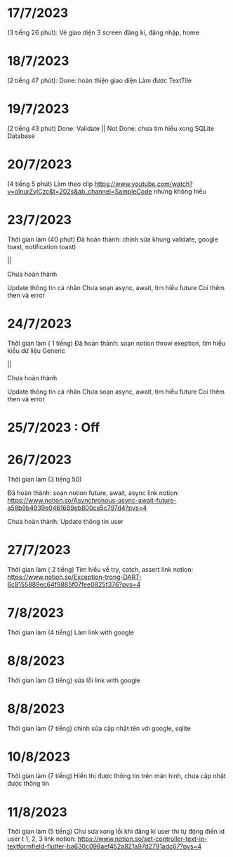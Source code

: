 # 17/7/2023

(3 tiếng 26 phút): Vẽ giao diện 3 screen đăng kí, đăng nhập, home 

# 18/7/2023
(2 tiếng 47 phút):
Done:
hoàn thiện giao diện
Làm được TextTile

# 19/7/2023
(2 tiếng 43 phút)
Done: Validate || Not Done: chưa tìm hiểu xong SQLite Database

# 20/7/2023
(4 tiếng 5 phút)
Làm theo clip https://www.youtube.com/watch?v=olnurZylCzc&t=202s&ab_channel=SampleCode nhưng không hiểu

# 23/7/2023
Thời gian làm (40 phút)
Đã hoàn thành: chỉnh sửa khung validate, google toast, notification toast)

||

Chưa hoàn thành

Update thông tin cá nhân
Chưa soạn async, await, tìm hiểu future
Coi thêm then và error

# 24/7/2023
Thời gian làm ( 1 tiếng)
Đã hoàn thành: soạn notion throw exeption, tìm hiểu kiểu dữ liệu Generic

||

Chưa hoàn thành

Update thông tin cá nhân
Chưa soạn async, await, tìm hiểu future
Coi thêm then và error

# 25/7/2023 : Off

# 26/7/2023
Thời gian làm (3 tiếng 50)

Đã hoàn thành: soạn notion future, await, async
link notion: https://www.notion.so/Asynchronous-async-await-future-a58b9b4939e0461689eb800ce5c797d4?pvs=4

Chưa hoàn thành: Update thông tin user


# 27/7/2023
Thời gian làm ( 2 tiếng)
Tìm hiểu về try, catch, assert
link notion: https://www.notion.so/Exception-trong-DART-6c8155889ec64f9885f07fee0825f376?pvs=4

# 7/8/2023
Thời gian làm (4 tiếng)
Làm link with google

# 8/8/2023
Thời gian làm (3 tiếng)
sửa lỗi link with google

# 8/8/2023
Thời gian làm (7 tiếng)
chỉnh sửa cập nhật tên với google, sqlite

# 10/8/2023
Thời gian làm (7 tiếng)
Hiển thị được thông tin trên màn hình, chưa cập nhật được thông tin

# 11/8/2023
Thời gian làm (5 tiếng)
Chư sửa xong lỗi khi đăng kí user thì tự động điền id user t 1, 2, 3
link notion: https://www.notion.so/set-controller-text-in-textformfield-flutter-ba630c098aef452a821a97d2791adc67?pvs=4